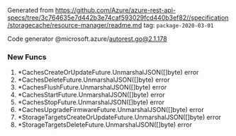 Generated from https://github.com/Azure/azure-rest-api-specs/tree/3c764635e7d442b3e74caf593029fcd440b3ef82//specification/storagecache/resource-manager/readme.md tag: `package-2020-03-01`

Code generator @microsoft.azure/autorest.go@2.1.178


### New Funcs

1. *CachesCreateOrUpdateFuture.UnmarshalJSON([]byte) error
1. *CachesDeleteFuture.UnmarshalJSON([]byte) error
1. *CachesFlushFuture.UnmarshalJSON([]byte) error
1. *CachesStartFuture.UnmarshalJSON([]byte) error
1. *CachesStopFuture.UnmarshalJSON([]byte) error
1. *CachesUpgradeFirmwareFuture.UnmarshalJSON([]byte) error
1. *StorageTargetsCreateOrUpdateFuture.UnmarshalJSON([]byte) error
1. *StorageTargetsDeleteFuture.UnmarshalJSON([]byte) error

